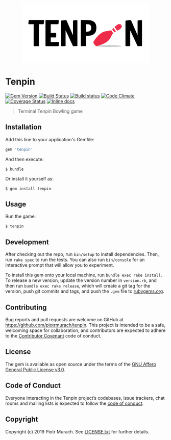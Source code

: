 <div align="center">
  <img width="400" src="https://github.com/piotrmurach/tenpin/blob/master/assets/tenpin-logo.png" alt="tenpin logo" />
</div>

# Tenpin

[![Gem Version](https://badge.fury.io/rb/tenpin.svg)][gem]
[![Build Status](https://secure.travis-ci.org/piotrmurach/tenpin.svg?branch=master)][travis]
[![Build status](https://ci.appveyor.com/api/projects/status/ne0fxoail747nwu0?svg=true)][appveyor]
[![Code Climate](https://codeclimate.com/github/piotrmurach/tenpin/badges/gpa.svg)][codeclimate]
[![Coverage Status](https://coveralls.io/repos/github/piotrmurach/tenpin/badge.svg)][coverage]
[![Inline docs](http://inch-ci.org/github/piotrmurach/tenpin.svg?branch=master)][inchpages]

[gem]: http://badge.fury.io/rb/tenpin
[travis]: http://travis-ci.org/piotrmurach/tenpin
[appveyor]: https://ci.appveyor.com/project/piotrmurach/tenpin
[codeclimate]: https://codeclimate.com/github/piotrmurach/tenpin
[coverage]: https://coveralls.io/github/piotrmurach/tenpin
[inchpages]: http://inch-ci.org/github/piotrmurach/tenpin

> Terminal Tenpin Bowling game

## Installation

Add this line to your application's Gemfile:

```ruby
gem 'tenpin'
```

And then execute:

    $ bundle

Or install it yourself as:

    $ gem install tenpin

## Usage

Run the game:

```
$ tenpin
```

## Development

After checking out the repo, run `bin/setup` to install dependencies. Then, run `rake spec` to run the tests. You can also run `bin/console` for an interactive prompt that will allow you to experiment.

To install this gem onto your local machine, run `bundle exec rake install`. To release a new version, update the version number in `version.rb`, and then run `bundle exec rake release`, which will create a git tag for the version, push git commits and tags, and push the `.gem` file to [rubygems.org](https://rubygems.org).

## Contributing

Bug reports and pull requests are welcome on GitHub at https://github.com/piotrmurach/tenpin. This project is intended to be a safe, welcoming space for collaboration, and contributors are expected to adhere to the [Contributor Covenant](http://contributor-covenant.org) code of conduct.

## License

The gem is available as open source under the terms of the [GNU Affero General Public License v3.0](https://opensource.org/licenses/AGPL-3.0).

## Code of Conduct

Everyone interacting in the Tenpin project’s codebases, issue trackers, chat rooms and mailing lists is expected to follow the [code of conduct](https://github.com/piotrmurach/tenpin/blob/master/CODE_OF_CONDUCT.md).

## Copyright

Copyright (c) 2019 Piotr Murach. See [LICENSE.txt](LICENSE.txt) for further details.
